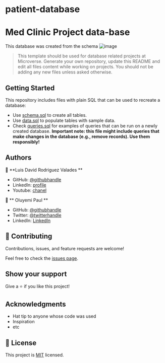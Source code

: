 # patient-database
# Med Clinic Project data-base

This database was created from the schema 
![image](https://user-images.githubusercontent.com/105079888/197896660-3e303a17-dc48-4c63-8afa-06e96801a0ab.png)


> This template should be used for database related projects at Microverse.
> Generate your own repository, update this README and edit all files content while working on projects. You should not be adding any new files unless asked otherwise.


## Getting Started

This repository includes files with plain SQL that can be used to recreate a database:

- Use [schema.sql](./schema.sql) to create all tables.
- Use [data.sql](./data.sql) to populate tables with sample data.
- Check [queries.sql](./queries.sql) for examples of queries that can be run on a newly created database. **Important note: this file might include queries that make changes in the database (e.g., remove records). Use them responsibly!**


## Authors

👤 **Luis David Rodriguez Valades **

- GitHub: [@githubhandle](https://github.com/LuisDavidRodriguez)
- LinkedIn: [profile](https://www.linkedin.com/in/luis-david-rodriguez-valades)
- Youtube: [chanel](https://www.youtube.com/channel/UChuA4SgdDYk2DHStsy7HEgQ)

👤 ** Oluyemi Paul **

- GitHub: [@githubhandle](https://github.com/Ol-create)
- Twitter: [@twitterhandle](https://twitter.com/OluyemiPaul2)
- LinkedIn: [LinkedIn](https://www.linkedin.com/in/paul-oluyemi-193966ab/)

## 🤝 Contributing

Contributions, issues, and feature requests are welcome!

Feel free to check the [issues page](../../issues/).

## Show your support

Give a ⭐️ if you like this project!

## Acknowledgments

- Hat tip to anyone whose code was used
- Inspiration
- etc

## 📝 License

This project is [MIT](./MIT.md) licensed.
